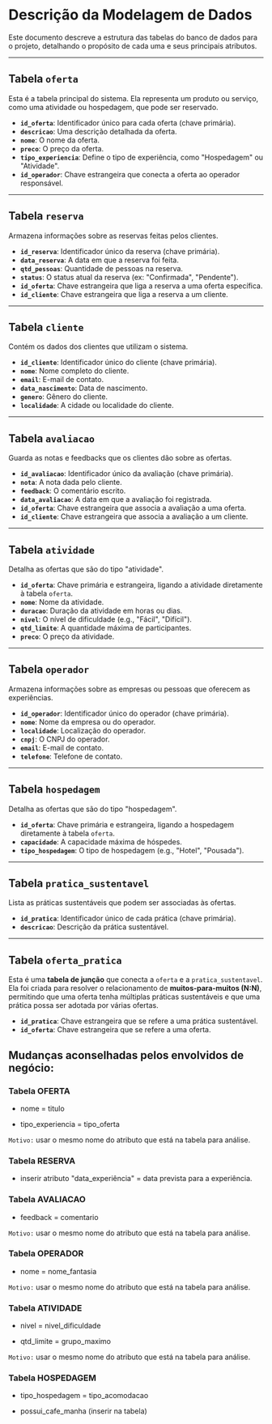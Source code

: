 # Descrição da Modelagem de Dados

Este documento descreve a estrutura das tabelas do banco de dados para o projeto, detalhando o propósito de cada uma e seus principais atributos.

---

## **Tabela `oferta`**
Esta é a tabela principal do sistema. Ela representa um produto ou serviço, como uma atividade ou hospedagem, que pode ser reservado.
* **`id_oferta`**: Identificador único para cada oferta (chave primária).
* **`descricao`**: Uma descrição detalhada da oferta.
* **`nome`**: O nome da oferta.
* **`preco`**: O preço da oferta.
* **`tipo_experiencia`**: Define o tipo de experiência, como "Hospedagem" ou "Atividade".
* **`id_operador`**: Chave estrangeira que conecta a oferta ao operador responsável.

---

## **Tabela `reserva`**
Armazena informações sobre as reservas feitas pelos clientes.
* **`id_reserva`**: Identificador único da reserva (chave primária).
* **`data_reserva`**: A data em que a reserva foi feita.
* **`qtd_pessoas`**: Quantidade de pessoas na reserva.
* **`status`**: O status atual da reserva (ex: "Confirmada", "Pendente").
* **`id_oferta`**: Chave estrangeira que liga a reserva a uma oferta específica.
* **`id_cliente`**: Chave estrangeira que liga a reserva a um cliente.

---

## **Tabela `cliente`**
Contém os dados dos clientes que utilizam o sistema.
* **`id_cliente`**: Identificador único do cliente (chave primária).
* **`nome`**: Nome completo do cliente.
* **`email`**: E-mail de contato.
* **`data_nascimento`**: Data de nascimento.
* **`genero`**: Gênero do cliente.
* **`localidade`**: A cidade ou localidade do cliente.

---

## **Tabela `avaliacao`**
Guarda as notas e feedbacks que os clientes dão sobre as ofertas.
* **`id_avaliacao`**: Identificador único da avaliação (chave primária).
* **`nota`**: A nota dada pelo cliente.
* **`feedback`**: O comentário escrito.
* **`data_avaliacao`**: A data em que a avaliação foi registrada.
* **`id_oferta`**: Chave estrangeira que associa a avaliação a uma oferta.
* **`id_cliente`**: Chave estrangeira que associa a avaliação a um cliente.

---

## **Tabela `atividade`**
Detalha as ofertas que são do tipo "atividade".
* **`id_oferta`**: Chave primária e estrangeira, ligando a atividade diretamente à tabela `oferta`.
* **`nome`**: Nome da atividade.
* **`duracao`**: Duração da atividade em horas ou dias.
* **`nivel`**: O nível de dificuldade (e.g., "Fácil", "Difícil").
* **`qtd_limite`**: A quantidade máxima de participantes.
* **`preco`**: O preço da atividade.

---

## **Tabela `operador`**
Armazena informações sobre as empresas ou pessoas que oferecem as experiências.
* **`id_operador`**: Identificador único do operador (chave primária).
* **`nome`**: Nome da empresa ou do operador.
* **`localidade`**: Localização do operador.
* **`cnpj`**: O CNPJ do operador.
* **`email`**: E-mail de contato.
* **`telefone`**: Telefone de contato.

---

## **Tabela `hospedagem`**
Detalha as ofertas que são do tipo "hospedagem".
* **`id_oferta`**: Chave primária e estrangeira, ligando a hospedagem diretamente à tabela `oferta`.
* **`capacidade`**: A capacidade máxima de hóspedes.
* **`tipo_hospedagem`**: O tipo de hospedagem (e.g., "Hotel", "Pousada").

---

## **Tabela `pratica_sustentavel`**
Lista as práticas sustentáveis que podem ser associadas às ofertas.
* **`id_pratica`**: Identificador único de cada prática (chave primária).
* **`descricao`**: Descrição da prática sustentável.

---

## **Tabela `oferta_pratica`**
Esta é uma **tabela de junção** que conecta a `oferta` e a `pratica_sustentavel`. Ela foi criada para resolver o relacionamento de **muitos-para-muitos (N:N)**, permitindo que uma oferta tenha múltiplas práticas sustentáveis e que uma prática possa ser adotada por várias ofertas.
* **`id_pratica`**: Chave estrangeira que se refere a uma prática sustentável.
* **`id_oferta`**: Chave estrangeira que se refere a uma oferta.

## Mudanças aconselhadas pelos envolvidos de negócio:

### Tabela OFERTA
- nome = titulo

- tipo_experiencia = tipo_oferta

`Motivo:` usar o mesmo nome do atributo que está na tabela para análise.

### Tabela RESERVA
- inserir atributo "data_experiência" = data prevista para a experiência.

### Tabela AVALIACAO
- feedback = comentario

`Motivo:` usar o mesmo nome do atributo que está na tabela para análise.

### Tabela OPERADOR
- nome = nome_fantasia

`Motivo:` usar o mesmo nome do atributo que está na tabela para análise.

### Tabela ATIVIDADE
- nivel = nivel_dificuldade

- qtd_limite = grupo_maximo

`Motivo:` usar o mesmo nome do atributo que está na tabela para análise.

### Tabela HOSPEDAGEM
- tipo_hospedagem = tipo_acomodacao

- possui_cafe_manha (inserir na tabela)

